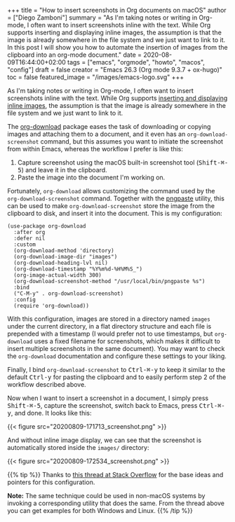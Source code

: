 +++
title = "How to insert screenshots in Org documents on macOS"
author = ["Diego Zamboni"]
summary = "As I'm taking notes or writing in Org-mode, I often want to insert screenshots inline with the text. While Org supports inserting and displaying inline images, the assumption is that the image is already somewhere in the file system and we just want to link to it. In this post I will show you how to automate the insertion of images from the clipboard into an org-mode document."
date = 2020-08-09T16:44:00+02:00
tags = ["emacs", "orgmode", "howto", "macos", "config"]
draft = false
creator = "Emacs 26.3 (Org mode 9.3.7 + ox-hugo)"
toc = false
featured_image = "/images/emacs-logo.svg"
+++

As I'm taking notes or writing in Org-mode, I often want to insert screenshots inline with the text. While Org supports [inserting and displaying inline images](https://orgmode.org/manual/Images.html), the assumption is that the image is already somewhere in the file system and we just want to link to it.

The [org-download](https://github.com/abo-abo/org-download) package eases the task of downloading or copying images and attaching them to a document, and it even has an `org-download-screenshot` command, but this assumes you want to initiate the screenshot from within Emacs, whereas the workflow I prefer is like this:

1.  Capture screenshot using the macOS built-in screenshot tool (<kbd>Shift​-​⌘​-​5</kbd>) and leave it in the clipboard.
2.  Paste the image into the document I'm working on.

Fortunately, `org-download` allows customizing the command used by the `org-download-screenshot` command. Together with the [pngpaste](https://github.com/jcsalterego/pngpaste) utility, this can be used to make `org-download-screenshot` store the image from the clipboard to disk, and insert it into the document. This is my configuration:

```emacs-lisp
(use-package org-download
  :after org
  :defer nil
  :custom
  (org-download-method 'directory)
  (org-download-image-dir "images")
  (org-download-heading-lvl nil)
  (org-download-timestamp "%Y%m%d-%H%M%S_")
  (org-image-actual-width 300)
  (org-download-screenshot-method "/usr/local/bin/pngpaste %s")
  :bind
  ("C-M-y" . org-download-screenshot)
  :config
  (require 'org-download))
```

With this configuration, images are stored in a directory named `images` under the current directory, in a flat directory structure and each file is prepended with a timestamp (I would prefer not to use timestamps, but `org-download` uses a fixed filename for screenshots, which makes it difficult to insert multiple screenshots in the same document). You may want to check the `org-download` documentation and configure these settings to your liking.

Finally, I bind `org-download-screenshot` to <kbd>Ctrl​-​⌘​-​y</kbd> to keep it similar to the default <kbd>Ctrl​-​y</kbd> for pasting the clipboard and to easily perform step 2 of the workflow described above.

Now when I want to insert a screenshot in a document, I simply press <kbd>Shift​-​⌘​-​5</kbd>, capture the screenshot, switch back to Emacs, press  <kbd>Ctrl​-​⌘​-​y</kbd>, and done. It looks like this:

{{< figure src="20200809-171713_screenshot.png" >}}

And without inline image display, we can see that the screenshot is automatically stored inside the `images/` directory:

{{< figure src="20200809-172534_screenshot.png" >}}

{{% tip %}}
Thanks to [this thread at Stack Overflow](https://stackoverflow.com/questions/17435995/paste-an-image-on-clipboard-to-emacs-org-mode-file-without-saving-it) for the base ideas and pointers for this configuration.

**Note:** The same technique could be used in non-macOS systems by invoking a corresponding utility that does the same. From the thread above you can get examples for both Windows and Linux.
{{% /tip %}}
